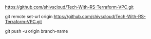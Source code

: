 https://github.com/shivscloud/Tech-With-RS-Terraform-VPC.git

git remote set-url origin https://github.com/shivscloud/Tech-With-RS-Terraform-VPC.git

git push -u origin branch-name

